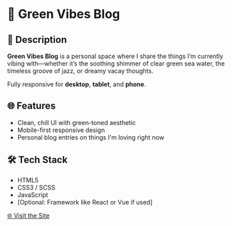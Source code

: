 # 🌿 Green Vibes Blog

## 📝 Description  
**Green Vibes Blog** is a personal space where I share the things I’m currently vibing with—whether it’s the soothing shimmer of clear green sea water, the timeless groove of jazz, or dreamy vacay thoughts.  

Fully responsive for **desktop**, **tablet**, and **phone**.

## 🌐 Features  
- Clean, chill UI with green-toned aesthetic  
- Mobile-first responsive design  
- Personal blog entries on things I'm loving right now  


## 🛠️ Tech Stack  
- HTML5  
- CSS3 / SCSS  
- JavaScript  
- [Optional: Framework like React or Vue if used]

[🌐 Visit the Site](https://teal-sandpiper-903204.hostingersite.com/)

